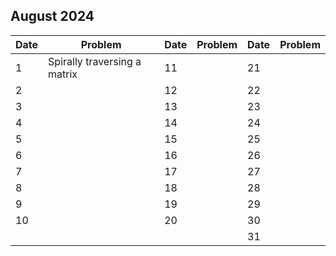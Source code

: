 ## August 2024

| Date | Problem                      | Date | Problem | Date | Problem |
| ---- | ---------------------------- | ---- | ------- | ---- | ------- |
| 1    | Spirally traversing a matrix | 11   |         | 21   |         |
| 2    |                              | 12   |         | 22   |         |
| 3    |                              | 13   |         | 23   |         |
| 4    |                              | 14   |         | 24   |         |
| 5    |                              | 15   |         | 25   |         |
| 6    |                              | 16   |         | 26   |         |
| 7    |                              | 17   |         | 27   |         |
| 8    |                              | 18   |         | 28   |         |
| 9    |                              | 19   |         | 29   |         |
| 10   |                              | 20   |         | 30   |         |
|      |                              |      |         | 31   |         |
